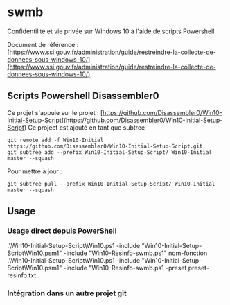 # swmb

Confidentilité et vie privée sur Windows 10 à l'aide de scripts Powershell

Document de référence :
[https://www.ssi.gouv.fr/administration/guide/restreindre-la-collecte-de-donnees-sous-windows-10/](https://www.ssi.gouv.fr/administration/guide/restreindre-la-collecte-de-donnees-sous-windows-10/)



## Scripts Powershell Disassembler0
Ce projet s'appuie sur le projet :
[https://github.com/Disassembler0/Win10-Initial-Setup-Script](https://github.com/Disassembler0/Win10-Initial-Setup-Script)
Ce project est ajouté en tant que subtree

    git remote add -f Win10-Initial https://github.com/Disassembler0/Win10-Initial-Setup-Script.git
    git subtree add --prefix Win10-Initial-Setup-Script/ Win10-Initial master --squash

Pour mettre à jour :

    git subtree pull --prefix Win10-Initial-Setup-Script/ Win10-Initial master --squash


## Usage

### Usage direct depuis PowerShell

.\Win10-Initial-Setup-Script\Win10.ps1 -include "Win10-Initial-Setup-Script\Win10.psm1" -include "Win10-Resinfo-swmb.ps1"  nom-fonction
.\Win10-Initial-Setup-Script\Win10.ps1 -include "Win10-Initial-Setup-Script\Win10.psm1" -include "Win10-Resinfo-swmb.ps1 -preset preset-resinfo.txt


### Intégration dans un autre projet git
